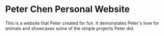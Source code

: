 # Peter Chen Personal Website

This is a website that Peter created for fun. It demonstates Peter's love for animals and showcases some of the simple projects Peter did.
